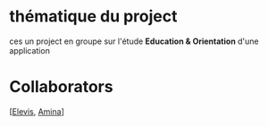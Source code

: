 # thématique du project
ces un project en groupe  sur l'étude **Education & Orientation**
d'une application 


# Collaborators
[[Elevis](https://github.com/elvis-messiaen), [Amina](https://github.com/amina-abddm)]